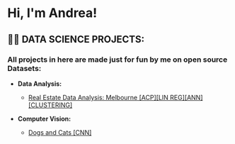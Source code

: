 <h1>Hi, I'm Andrea! </h1>

<h2>👨‍💻 DATA SCIENCE PROJECTS:</h2>

<h3>All projects in here are made just for fun by me on open source Datasets:</h3>

- <b>Data Analysis:</b>
  - [Real Estate Data Analysis: Melbourne   [ACP][LIN REG][ANN][CLUSTERING]](https://github.com/ANDREAaNAPPI/Real-Estate-Analytics-Melbourne)


- <b>Computer Vision:</b>
  - [Dogs and Cats   [CNN]](https://github.com/ANDREAaNAPPI/-CNN-Dogs-and-Cats)
